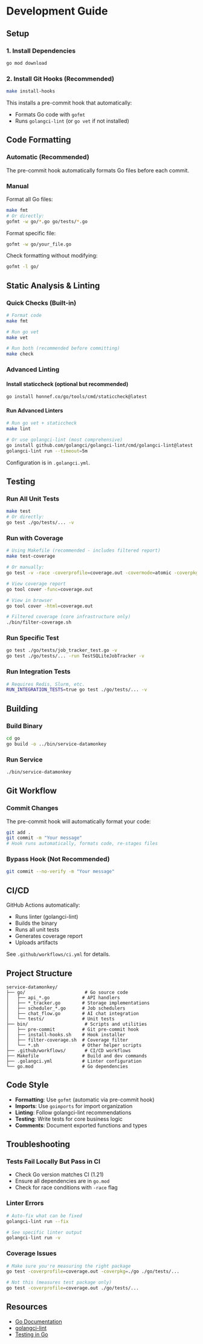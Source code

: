 # Development Guide

## Setup

### 1. Install Dependencies

```bash
go mod download
```

### 2. Install Git Hooks (Recommended)

```bash
make install-hooks
```

This installs a pre-commit hook that automatically:
- Formats Go code with `gofmt`
- Runs `golangci-lint` (or `go vet` if not installed)

## Code Formatting

### Automatic (Recommended)

The pre-commit hook automatically formats Go files before each commit.

### Manual

Format all Go files:
```bash
make fmt
# Or directly:
gofmt -w go/*.go go/tests/*.go
```

Format specific file:
```bash
gofmt -w go/your_file.go
```

Check formatting without modifying:
```bash
gofmt -l go/
```

## Static Analysis & Linting

### Quick Checks (Built-in)

```bash
# Format code
make fmt

# Run go vet
make vet

# Run both (recommended before committing)
make check
```

### Advanced Linting

#### Install staticcheck (optional but recommended)

```bash
go install honnef.co/go/tools/cmd/staticcheck@latest
```

#### Run Advanced Linters

```bash
# Run go vet + staticcheck
make lint

# Or use golangci-lint (most comprehensive)
go install github.com/golangci/golangci-lint/cmd/golangci-lint@latest
golangci-lint run --timeout=5m
```

Configuration is in `.golangci.yml`.

## Testing

### Run All Unit Tests

```bash
make test
# Or directly:
go test ./go/tests/... -v
```

### Run with Coverage

```bash
# Using Makefile (recommended - includes filtered report)
make test-coverage

# Or manually:
go test -v -race -coverprofile=coverage.out -covermode=atomic -coverpkg=./go ./go/tests/...

# View coverage report
go tool cover -func=coverage.out

# View in browser
go tool cover -html=coverage.out

# Filtered coverage (core infrastructure only)
./bin/filter-coverage.sh
```

### Run Specific Test

```bash
go test ./go/tests/job_tracker_test.go -v
go test ./go/tests/... -run TestSQLiteJobTracker -v
```

### Run Integration Tests

```bash
# Requires Redis, Slurm, etc.
RUN_INTEGRATION_TESTS=true go test ./go/tests/... -v
```

## Building

### Build Binary

```bash
cd go
go build -o ../bin/service-datamonkey
```

### Run Service

```bash
./bin/service-datamonkey
```

## Git Workflow

### Commit Changes

The pre-commit hook will automatically format your code:

```bash
git add .
git commit -m "Your message"
# Hook runs automatically, formats code, re-stages files
```

### Bypass Hook (Not Recommended)

```bash
git commit --no-verify -m "Your message"
```

## CI/CD

GitHub Actions automatically:
- Runs linter (golangci-lint)
- Builds the binary
- Runs all unit tests
- Generates coverage report
- Uploads artifacts

See `.github/workflows/ci.yml` for details.

## Project Structure

```
service-datamonkey/
├── go/                      # Go source code
│   ├── api_*.go            # API handlers
│   ├── *_tracker.go        # Storage implementations
│   ├── scheduler_*.go      # Job schedulers
│   ├── chat_flow.go        # AI chat integration
│   └── tests/              # Unit tests
├── bin/                     # Scripts and utilities
│   ├── pre-commit          # Git pre-commit hook
│   ├── install-hooks.sh    # Hook installer
│   ├── filter-coverage.sh  # Coverage filter
│   └── *.sh                # Other helper scripts
├── .github/workflows/       # CI/CD workflows
├── Makefile                # Build and dev commands
├── .golangci.yml           # Linter configuration
└── go.mod                  # Go dependencies
```

## Code Style

- **Formatting**: Use `gofmt` (automatic via pre-commit hook)
- **Imports**: Use `goimports` for import organization
- **Linting**: Follow golangci-lint recommendations
- **Testing**: Write tests for core business logic
- **Comments**: Document exported functions and types

## Troubleshooting

### Tests Fail Locally But Pass in CI

- Check Go version matches CI (1.21)
- Ensure all dependencies are in `go.mod`
- Check for race conditions with `-race` flag

### Linter Errors

```bash
# Auto-fix what can be fixed
golangci-lint run --fix

# See specific linter output
golangci-lint run -v
```

### Coverage Issues

```bash
# Make sure you're measuring the right package
go test -coverprofile=coverage.out -coverpkg=./go ./go/tests/...

# Not this (measures test package only)
go test -coverprofile=coverage.out ./go/tests/...
```

## Resources

- [Go Documentation](https://go.dev/doc/)
- [golangci-lint](https://golangci-lint.run/)
- [Testing in Go](https://go.dev/doc/tutorial/add-a-test)
